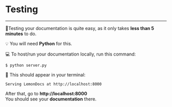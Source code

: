 # Testing
---
🤯Testing your documentation is quite easy, as it only takes **less than 5 minutes** to do.

💡 You will need <a href="https://www.python.org/downloads/" style="text-decoration: none;">**Python**</a> for this.

💻 To host/run your documentation locally, run this command:
```shell
$ python server.py
```

🔧 This should appear in your terminal:
```Terminal
Serving LemonDocs at http://localhost:8000
```
 After that, go to **http://localhost:8000**<br>
You should see your **documentation** there.